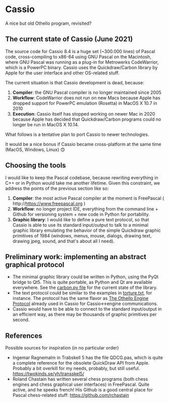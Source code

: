 # Cassio

A nice but old Othello program, revisited?

## The current state of Cassio (June 2021)

The source code for Cassio 8.4 is a huge set (~300.000 lines) of Pascal code, cross-compiling to x86-64 using GNU Pascal on the Macintosh, where GNU Pascal was running as a plug-in for Metrowerks CodeWarrior, which is a PowerPC binary. Cassio uses the Quickdraw/Carbon library by Apple for the user interface and other OS-related stuff.

The current situation is that Cassio development is dead, because:

1. **Compiler**: the GNU Pascal compiler is no longer maintained since 2005
2. **Workflow**: CodeWarrior does not run on new Macs because Apple has dropped support for PowerPC emulation (Rosetta) in MacOS X 10.7 in 2010
3. **Execution**: Cassio itself has stopped working on newer Mac in 2020 because Apple has decided that Quickdraw/Carbon programs could no longer be run in MacOS X 10.14.

What follows is a tentative plan to port Cassio to newer technologies. 

It would be a nice bonus if Cassio became cross-platform at the same time (MacOS, Windows, Linux) :blush:

## Choosing the tools

I would like to keep the Pascal codebase, because rewriting everything in C++ or in Python would take me another lifetime. 
Given this constraint, we address the points of the previous section like so:

1. **Compiler**: the most active Pascal compiler at the moment is FreePascal ( http://https://www.freepascal.org )
2. **Workflow**: no longer project IDE, everything from the command line + Github for versioning system + new code in Python for portability.
3. **Graphic library**: I would like to define a pure text protocol, so that Cassio is able to use its standard input/output to talk to a minimal graphic library emulating the behavior of the simple Quickdraw graphic primitives of 1984 (windows, menus, mouse, dialogs, drawing text, drawing jpeg, sound, and that's about all I need).

## Preliminary work: implementing an abstract graphical protocol

- The minimal graphic library could be written in Python, using the PyQt bridge to Qt5. This is quite portable, as Python and Qt are available everywhere. See the [carbon.py file](https://github.com/snicolet/cassio/blob/master/src/carbon/carbon.py) for the current state of the library.
- The text protocol could be similar to the examples in [torture.txt](https://github.com/snicolet/cassio/blob/master/src/carbon/torture.txt), for instance. The protocol has the same flavor as [The Othello Engine Protocol](http://cassio.free.fr/engine-protocol.htm) already used in Cassio for Cassio<->engine communications. 
- Cassio would have to be able to connect to the standard input/output in an efficient way, as there may be thousands of graphic primitives per second.

## References

Possible sources for inspiration (in no particular order)

- Ingemar Ragnemalm in Trabskell 5 has the file QDCG.pas, which is quite a complete reference for the obsolete QuickDraw API from Apple. Probably a bit overkill for my needs, probably, but still useful. https://twokinds.se/yh/transskel5/
- Roland Chastain has written several chess programs (both chess engines and chess graphical user interfaces) in FreePascal. Quite active, and he speeks french! His Github is a good central place for Pascal chess-related stuff: https://github.com/rchastain 


